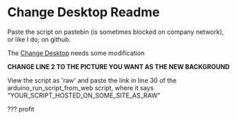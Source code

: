 # Change Desktop Readme
Paste the script on pastebin (is sometimes blocked on company network), or like I do; on github.

The [Change Desktop](https://github.com/datasnoken/duckies/blob/master/Powershell%20Scripts/Powershell_Change_Desktop.txt) needs some modification

**CHANGE LINE 2 TO THE PICTURE YOU WANT AS THE NEW BACKGROUND**


View the script as 'raw' and paste the link in line 30 of the arduino_run_script_from_web script, where it says "YOUR_SCRIPT_HOSTED_ON_SOME_SITE_AS_RAW"

???
profit
